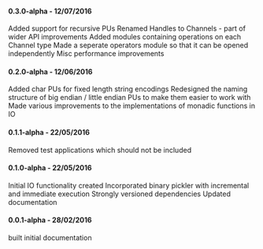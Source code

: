 #### 0.3.0-alpha - 12/07/2016
Added support for recursive PUs
Renamed Handles to Channels - part of wider API improvements
Added modules containing operations on each Channel type
Made a seperate operators module so that it can be opened independently
Misc performance improvements

#### 0.2.0-alpha - 12/06/2016
Added char PUs for fixed length string encodings
Redesigned the naming structure of big endian / little endian PUs to make them easier to work with
Made various improvements to the implementations of monadic functions in IO

#### 0.1.1-alpha - 22/05/2016
Removed test applications which should not be included

#### 0.1.0-alpha - 22/05/2016
Initial IO functionality created
Incorporated binary pickler with incremental and immediate execution
Strongly versioned dependencies
Updated documentation

#### 0.0.1-alpha - 28/02/2016
built initial documentation

